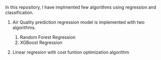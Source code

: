 
In this repository, I have implmented few algorithms using regression and classification.

1. Air Quality prediction regression model is implemented with two algorithms.
    1. Random Forest Regression
    2. XGBoost Regression

2. Linear regresion with cost funtion optimization algorithm
